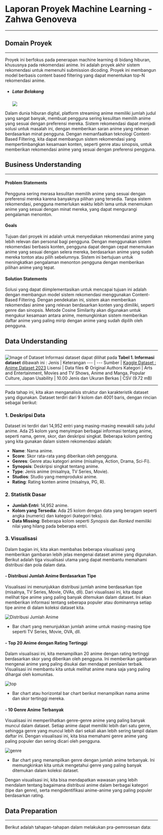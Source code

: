 # Laporan Proyek Machine Learning - Zahwa Genoveva
---
## Domain Proyek 
---
Proyek ini berfokus pada penerapan machine learning di bidang hiburan, khususnya pada rekomendasi anime. Ini adalah proyek akhir sistem rekomendasi untuk memenuhi submission dicoding. Proyek ini membangun model berbasis content based filtering yang dapat menentukan top-N rekomendasi anime.



* #####  Latar Belakang

  ![](https://cloudfront-us-east-1.images.arcpublishing.com/infobae/AK5OFYSU3RDA5KJOIQDN4MXQRQ.jpg)
  
Dalam dunia hiburan digital, platform streaming anime memiliki jumlah judul yang sangat banyak, membuat pengguna sering kesulitan memilih anime yang sesuai dengan preferensi mereka. Sistem rekomendasi dapat menjadi solusi untuk masalah ini, dengan memberikan saran anime yang relevan berdasarkan minat pengguna. Dengan memanfaatkan teknologi Content-Based Filtering, kita dapat membangun sistem rekomendasi yang mempertimbangkan kesamaan konten, seperti genre atau sinopsis, untuk memberikan rekomendasi anime yang sesuai dengan preferensi pengguna.
## Business Understanding
---
#### Problem Statements
Pengguna sering merasa kesulitan memilih anime yang sesuai dengan preferensi mereka karena banyaknya pilihan yang tersedia. Tanpa sistem rekomendasi, pengguna memerlukan waktu lebih lama untuk menemukan anime yang sesuai dengan minat mereka, yang dapat mengurangi pengalaman menonton.


#### Goals
Tujuan dari proyek ini adalah untuk menyediakan rekomendasi anime yang lebih relevan dan personal bagi pengguna. Dengan menggunakan sistem rekomendasi berbasis konten, pengguna dapat dengan cepat menemukan anime yang sesuai dengan selera mereka, berdasarkan anime yang sudah mereka tonton atau pilih sebelumnya. Sistem ini bertujuan untuk meningkatkan pengalaman menonton pengguna dengan memberikan pilihan anime yang tepat.

#### Solution Statements
Solusi yang dapat diimplementasikan untuk mencapai tujuan ini adalah dengan membangun model sistem rekomendasi menggunakan Content-Based Filtering. Dengan pendekatan ini, sistem akan memberikan rekomendasi anime yang relevan berdasarkan konten yang dimiliki, seperti genre dan sinopsis. Metode Cosine Similarity akan digunakan untuk mengukur kesamaan antara anime, memungkinkan sistem memberikan daftar anime yang paling mirip dengan anime yang sudah dipilih oleh pengguna.


## Data Understanding
---
![Image of Dataset](https://github.com/user-attachments/assets/7b575bbb-4e3f-412b-8620-8f1a087903c9)
Informasi dataset dapat dilihat pada **Tabel 1. Informasi dataset** dibawah ini :
Jenis | Keterangan
--- | ---
Sumber | [Kaggle Dataset : Anime Dataset 2023](https://www.kaggle.com/datasets/dbdmobile/myanimelist-dataset/data?select=anime-filtered.csv)
Lisensi | Data files © Original Authors
Kategori | Arts and Entertainment, Movies and TV Shows, Anime and Manga, Popular Culture, Japan
Usability |	10.00
Jenis dan Ukuran Berkas | CSV (9.72 mB)

---

Pada tahap ini, kita akan menganalisis struktur dan karakteristik dataset yang digunakan. Dataset terdiri dari 9 kolom dan 4001 baris, dengan rincian sebagai berikut:

### __1. Deskripsi Data__

Dataset ini terdiri dari 14,952 entri yang masing-masing mewakili satu judul anime. Ada 25 kolom yang menyimpan berbagai informasi tentang anime, seperti nama, genre, skor, dan deskripsi singkat. Beberapa kolom penting yang kita gunakan dalam sistem rekomendasi adalah:
- **Name**: Nama anime.
- **Score**: Skor rata-rata yang diberikan oleh pengguna.
- **Genres**: Genre atau kategori anime (misalnya, Action, Drama, Sci-Fi).
- **Synopsis**: Deskripsi singkat tentang anime.
- **Type**: Jenis anime (misalnya, TV Series, Movie).
- **Studios**: Studio yang memproduksi anime.
- **Rating**: Rating konten anime (misalnya, PG, R).

### __2. Statistik Dasar__

- **Jumlah Entri**: 14,952 anime.
- **Kolom yang Tersedia**: Ada 25 kolom dengan data yang beragam seperti angka (numeric) dan kategori (kategori teks).
- **Data Missing**: Beberapa kolom seperti *Synopsis* dan *Ranked* memiliki nilai yang hilang pada beberapa entri.

### __3. Visualisasi__

Dalam bagian ini, kita akan membahas beberapa visualisasi yang memberikan gambaran lebih jelas mengenai dataset anime yang digunakan. Berikut adalah tiga visualisasi utama yang dapat membantu memahami distribusi dan pola dalam data.

#### - Distribusi Jumlah Anime Berdasarkan Tipe
Visualisasi ini menunjukkan distribusi jumlah anime berdasarkan tipe (misalnya, TV Series, Movie, OVAs, dll). Dari visualisasi ini, kita dapat melihat tipe anime yang paling banyak ditemukan dalam dataset. Ini akan memberikan informasi tentang seberapa populer atau dominannya setiap tipe anime di dalam koleksi dataset kita.

![Distribusi Jumlah Anime](https://github.com/user-attachments/assets/aa264b76-2028-4389-8929-f802f8318dee)

- Bar chart yang menunjukkan jumlah anime untuk masing-masing tipe seperti TV Series, Movie, OVA, dll.

#### - Top 20 Anime dengan Rating Tertinggi
Dalam visualisasi ini, kita menampilkan 20 anime dengan rating tertinggi berdasarkan skor yang diberikan oleh pengguna. Ini memberikan gambaran mengenai anime yang paling disukai dan mendapat penilaian terbaik. Visualisasi ini membantu kita untuk melihat anime mana saja yang paling dihargai oleh komunitas.

![top](https://github.com/user-attachments/assets/cd13053f-940b-4fc8-bbf3-84a47fb930c9)

- Bar chart atau horizontal bar chart berikut menampilkan nama anime dan skor tertinggi mereka.

#### - 10 Genre Anime Terbanyak
Visualisasi ini memperlihatkan genre-genre anime yang paling banyak muncul dalam dataset. Setiap anime dapat memiliki lebih dari satu genre, sehingga genre yang muncul lebih dari sekali akan lebih sering tampil dalam daftar ini. Dengan visualisasi ini, kita bisa memahami genre anime yang paling populer dan sering dicari oleh pengguna.

![genre](https://github.com/user-attachments/assets/bc09aa50-ac69-49ee-bc07-8d30c9548ea8)

- Bar chart yang menampilkan genre dengan jumlah anime terbanyak. Ini memungkinkan kita untuk mengetahui genre yang paling banyak ditemukan dalam koleksi dataset.

Dengan visualisasi ini, kita bisa mendapatkan wawasan yang lebih mendalam tentang bagaimana distribusi anime dalam berbagai kategori (tipe dan genre), serta mengidentifikasi anime-anime yang paling populer berdasarkan rating.

## Data Preparation
---
Berikut adalah tahapan-tahapan dalam melakukan pra-pemrosesan data:
